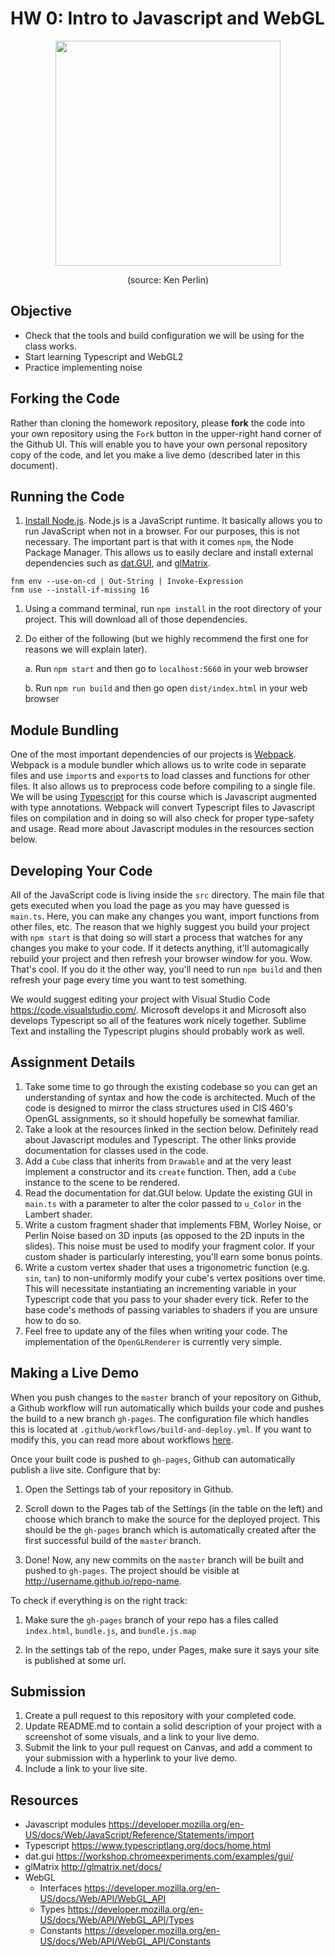 # HW 0: Intro to Javascript and WebGL

<p align="center">
  <img width="360" height="360" src="https://user-images.githubusercontent.com/1758825/132532354-e3a45402-e484-499e-bfa7-2d73b9f2c946.png">
</p>
<p align="center">(source: Ken Perlin)</p>

## Objective
- Check that the tools and build configuration we will be using for the class works.
- Start learning Typescript and WebGL2
- Practice implementing noise

## Forking the Code
Rather than cloning the homework repository, please __fork__ the code into your own repository using the `Fork` button in the upper-right hand corner of the Github UI. This will enable you to have your own personal repository copy of the code, and let you make a live demo (described later in this document).

## Running the Code

1. [Install Node.js](https://nodejs.org/en/download/). Node.js is a JavaScript runtime. It basically allows you to run JavaScript when not in a browser. For our purposes, this is not necessary. The important part is that with it comes `npm`, the Node Package Manager. This allows us to easily declare and install external dependencies such as [dat.GUI](https://workshop.chromeexperiments.com/examples/gui/#1--Basic-Usage), and [glMatrix](http://glmatrix.net/).

```
fnm env --use-on-cd | Out-String | Invoke-Expression
fnm use --install-if-missing 16
```

1. Using a command terminal, run `npm install` in the root directory of your project. This will download all of those dependencies.

2. Do either of the following (but we highly recommend the first one for reasons we will explain later).

    a. Run `npm start` and then go to `localhost:5660` in your web browser

    b. Run `npm run build` and then go open `dist/index.html` in your web browser

## Module Bundling
One of the most important dependencies of our projects is [Webpack](https://webpack.js.org/concepts/). Webpack is a module bundler which allows us to write code in separate files and use `import`s and `export`s to load classes and functions for other files. It also allows us to preprocess code before compiling to a single file. We will be using [Typescript](https://www.typescriptlang.org/docs/home.html) for this course which is Javascript augmented with type annotations. Webpack will convert Typescript files to Javascript files on compilation and in doing so will also check for proper type-safety and usage. Read more about Javascript modules in the resources section below.

## Developing Your Code
All of the JavaScript code is living inside the `src` directory. The main file that gets executed when you load the page as you may have guessed is `main.ts`. Here, you can make any changes you want, import functions from other files, etc. The reason that we highly suggest you build your project with `npm start` is that doing so will start a process that watches for any changes you make to your code. If it detects anything, it'll automagically rebuild your project and then refresh your browser window for you. Wow. That's cool. If you do it the other way, you'll need to run `npm build` and then refresh your page every time you want to test something.

We would suggest editing your project with Visual Studio Code https://code.visualstudio.com/. Microsoft develops it and Microsoft also develops Typescript so all of the features work nicely together. Sublime Text and installing the Typescript plugins should probably work as well.

## Assignment Details
1. Take some time to go through the existing codebase so you can get an understanding of syntax and how the code is architected. Much of the code is designed to mirror the class structures used in CIS 460's OpenGL assignments, so it should hopefully be somewhat familiar.
2. Take a look at the resources linked in the section below. Definitely read about Javascript modules and Typescript. The other links provide documentation for classes used in the code.
3. Add a `Cube` class that inherits from `Drawable` and at the very least implement a constructor and its `create` function. Then, add a `Cube` instance to the scene to be rendered.
4. Read the documentation for dat.GUI below. Update the existing GUI in `main.ts` with a parameter to alter the color passed to `u_Color` in the Lambert shader.
5. Write a custom fragment shader that implements FBM, Worley Noise, or Perlin Noise based on 3D inputs (as opposed to the 2D inputs in the slides). This noise must be used to modify your fragment color. If your custom shader is particularly interesting, you'll earn some bonus points.
6. Write a custom vertex shader that uses a trigonometric function (e.g. `sin`, `tan`) to non-uniformly modify your cube's vertex positions over time. This will necessitate instantiating an incrementing variable in your Typescript code that you pass to your shader every tick. Refer to the base code's methods of passing variables to shaders if you are unsure how to do so.
7. Feel free to update any of the files when writing your code. The implementation of the `OpenGLRenderer` is currently very simple.

## Making a Live Demo
When you push changes to the `master` branch of your repository on Github, a Github workflow will run automatically which builds your code and pushes the build to a new branch `gh-pages`. The configuration file which handles this is located at `.github/workflows/build-and-deploy.yml`. If you want to modify this, you can read more about workflows [here](https://docs.github.com/en/actions/reference/workflow-syntax-for-github-actions).

Once your built code is pushed to `gh-pages`, Github can automatically publish a live site. Configure that by:

  1. Open the Settings tab of your repository in Github.

  2. Scroll down to the Pages tab of the Settings (in the table on the left) and choose which branch to make the source for the deployed project. This should be the `gh-pages` branch which is automatically created after the first successful build of the `master` branch.

  3. Done! Now, any new commits on the `master` branch will be built and pushed to `gh-pages`. The project should be visible at http://username.github.io/repo-name.
 

To check if everything is on the right track:

1. Make sure the `gh-pages` branch of your repo has a files called `index.html`, `bundle.js`, and `bundle.js.map`

2. In the settings tab of the repo, under Pages, make sure it says your site is published at some url.

## Submission
1. Create a pull request to this repository with your completed code.
2. Update README.md to contain a solid description of your project with a screenshot of some visuals, and a link to your live demo.
3. Submit the link to your pull request on Canvas, and add a comment to your submission with a hyperlink to your live demo.
4. Include a link to your live site.


## Resources
- Javascript modules https://developer.mozilla.org/en-US/docs/Web/JavaScript/Reference/Statements/import
- Typescript https://www.typescriptlang.org/docs/home.html
- dat.gui https://workshop.chromeexperiments.com/examples/gui/
- glMatrix http://glmatrix.net/docs/
- WebGL
  - Interfaces https://developer.mozilla.org/en-US/docs/Web/API/WebGL_API
  - Types https://developer.mozilla.org/en-US/docs/Web/API/WebGL_API/Types
  - Constants https://developer.mozilla.org/en-US/docs/Web/API/WebGL_API/Constants
